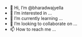 - 👋 Hi, I’m @bharadwajyella
- 👀 I’m interested in ...
- 🌱 I’m currently learning ...
- 💞️ I’m looking to collaborate on ...
- 📫 How to reach me ...

<!---
bharadwajyella/bharadwajyella is a ✨ special ✨ repository because its `README.md` (this file) appears on your GitHub profile.
You can click the Preview link to take a look at your changes.
--->
